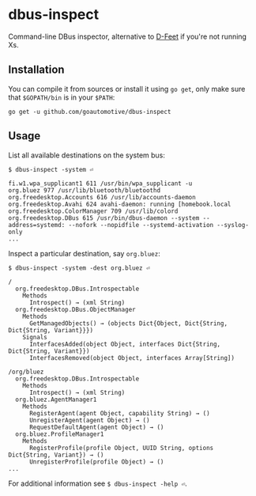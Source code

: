 # dbus-inspect

Command-line DBus inspector, alternative to [D-Feet](https://wiki.gnome.org/Apps/DFeet) if you're not running Xs.

## Installation

You can compile it from sources or install it using `go get`, only make sure that `$GOPATH/bin` is in your `$PATH`:

```
go get -u github.com/goautomotive/dbus-inspect
```

## Usage

List all available destinations on the system bus:

```
$ dbus-inspect -system ⏎

fi.w1.wpa_supplicant1 611 /usr/bin/wpa_supplicant -u
org.bluez 977 /usr/lib/bluetooth/bluetoothd
org.freedesktop.Accounts 616 /usr/lib/accounts-daemon
org.freedesktop.Avahi 624 avahi-daemon: running [homebook.local
org.freedesktop.ColorManager 709 /usr/lib/colord
org.freedesktop.DBus 615 /usr/bin/dbus-daemon --system --address=systemd: --nofork --nopidfile --systemd-activation --syslog-only
...
``` 

Inspect a particular destination, say `org.bluez`:

```
$ dbus-inspect -system -dest org.bluez ⏎

/
  org.freedesktop.DBus.Introspectable
    Methods
      Introspect() → (xml String)
  org.freedesktop.DBus.ObjectManager
    Methods
      GetManagedObjects() → (objects Dict{Object, Dict{String, Dict{String, Variant}}})
    Signals
      InterfacesAdded(object Object, interfaces Dict{String, Dict{String, Variant}})
      InterfacesRemoved(object Object, interfaces Array[String])

/org/bluez
  org.freedesktop.DBus.Introspectable
    Methods
      Introspect() → (xml String)
  org.bluez.AgentManager1
    Methods
      RegisterAgent(agent Object, capability String) → ()
      UnregisterAgent(agent Object) → ()
      RequestDefaultAgent(agent Object) → ()
  org.bluez.ProfileManager1
    Methods
      RegisterProfile(profile Object, UUID String, options Dict{String, Variant}) → ()
      UnregisterProfile(profile Object) → ()
...
```

For additional information see `$ dbus-inspect -help ⏎`.
